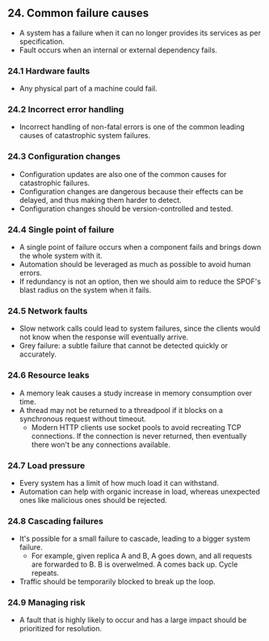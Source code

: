 ## 24. Common failure causes
- A system has a failure when it can no longer provides its services as per specification.
- Fault occurs when an internal or external dependency fails.

### 24.1  Hardware faults
- Any physical part of a machine could fail.

### 24.2 Incorrect error handling
- Incorrect handling of non-fatal errors is one of the common leading causes of catastrophic system failures.

### 24.3 Configuration changes
- Configuration updates are also one of the common causes for catastrophic failures.
- Configuration changes are dangerous because their effects can be delayed, and thus making them harder to detect.
- Configuration changes should be version-controlled and tested.

### 24.4 Single point of failure
- A single point of failure occurs when a component fails and brings down the whole system with it.
- Automation should be leveraged as much as possible to avoid human errors.
- If redundancy is not an option, then we should aim to reduce the SPOF's blast radius on the system when it fails.

### 24.5 Network faults
- Slow network calls could lead to system failures, since the clients would not know when the response will eventually arrive.
- Grey failure: a subtle failure that cannot be detected quickly or accurately.

### 24.6 Resource leaks
- A memory leak causes a study increase in memory consumption over time.
- A thread may not be returned to a threadpool if it blocks on a synchronous request without timeout.
  - Modern HTTP clients use socket pools to avoid recreating TCP connections. If the connection is never returned, then eventually there won't be any connections available.

### 24.7 Load pressure
- Every system has a limit of how much load it can withstand.
- Automation can help with organic increase in load, whereas unexpected ones like malicious ones should be rejected.

### 24.8 Cascading failures
- It's possible for a small failure to cascade, leading to a bigger system failure.
  - For example, given replica A and B, A goes down, and all requests are forwarded to B. B is overwelmed. A comes back up. Cycle repeats.
- Traffic should be temporarily blocked to break up the loop.

### 24.9 Managing risk
- A fault that is highly likely to occur and has a large impact should be prioritized for resolution.